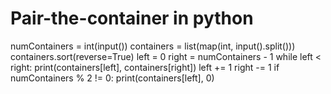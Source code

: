 # Pair-the-container in python
numContainers = int(input())
containers = list(map(int, input().split()))
containers.sort(reverse=True)
left = 0
right = numContainers - 1
while left < right:
    print(containers[left], containers[right])
    left += 1
    right -= 1
if numContainers % 2 != 0:
    print(containers[left], 0)
